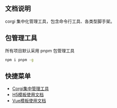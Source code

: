 ## 文档说明

corgi 集中化管理工具，包含命令行工具、各类型脚手架。

## 包管理工具

所有项目默认采用 pnpm 包管理工具

```bash
npm i pnpm -g
```

## 快捷菜单

- [Corgi集中管理工具](/docs/corgi-core.html)
- [H5模板使用文档](/docs/template-h5.html)
- [Vue模板使用文档](/docs/template-vue.html)

